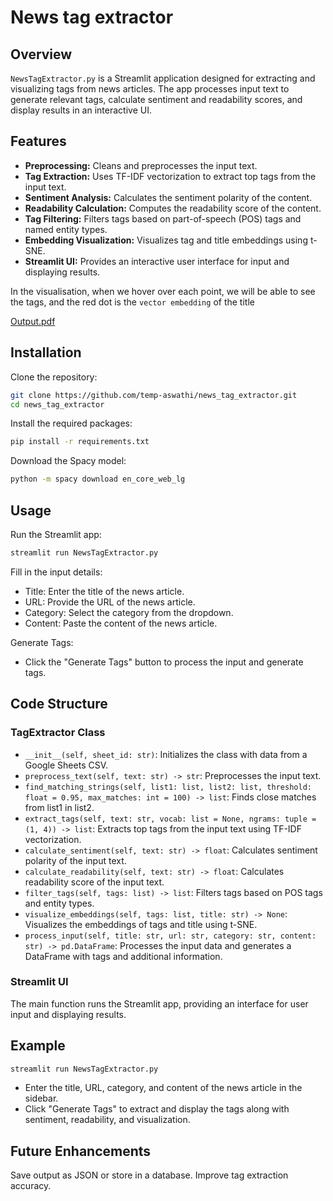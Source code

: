 # News tag extractor

## Overview
`NewsTagExtractor.py` is a Streamlit application designed for extracting and visualizing tags from news articles. The app processes input text to generate relevant tags, calculate sentiment and readability scores, and display results in an interactive UI.

## Features
- **Preprocessing:** Cleans and preprocesses the input text.
- **Tag Extraction:** Uses TF-IDF vectorization to extract top tags from the input text.
- **Sentiment Analysis:** Calculates the sentiment polarity of the content.
- **Readability Calculation:** Computes the readability score of the content.
- **Tag Filtering:** Filters tags based on part-of-speech (POS) tags and named entity types.
- **Embedding Visualization:** Visualizes tag and title embeddings using t-SNE.
- **Streamlit UI:** Provides an interactive user interface for input and displaying results.
  
In the visualisation, when we hover over each point, we will be able to see the tags, and the red dot is the `vector embedding` of the title

[Output.pdf](https://github.com/user-attachments/files/16436311/Output.pdf)

## Installation

Clone the repository:
```sh
git clone https://github.com/temp-aswathi/news_tag_extractor.git
cd news_tag_extractor
```
Install the required packages:
```sh
pip install -r requirements.txt
```
Download the Spacy model:
```sh
python -m spacy download en_core_web_lg
```

## Usage
Run the Streamlit app:
```sh
streamlit run NewsTagExtractor.py
```

Fill in the input details:
- Title: Enter the title of the news article.
- URL: Provide the URL of the news article.
- Category: Select the category from the dropdown.
- Content: Paste the content of the news article.
  
Generate Tags:
- Click the "Generate Tags" button to process the input and generate tags.
  
## Code Structure
### TagExtractor Class
- `__init__(self, sheet_id: str)`: Initializes the class with data from a Google Sheets CSV.
- `preprocess_text(self, text: str) -> str`: Preprocesses the input text.
- `find_matching_strings(self, list1: list, list2: list, threshold: float = 0.95, max_matches: int = 100) -> list`: Finds close matches from list1 in list2.
- `extract_tags(self, text: str, vocab: list = None, ngrams: tuple = (1, 4)) -> list`: Extracts top tags from the input text using TF-IDF vectorization.
- `calculate_sentiment(self, text: str) -> float`: Calculates sentiment polarity of the input text.
- `calculate_readability(self, text: str) -> float`: Calculates readability score of the input text.
- `filter_tags(self, tags: list) -> list`: Filters tags based on POS tags and entity types.
- `visualize_embeddings(self, tags: list, title: str) -> None`: Visualizes the embeddings of tags and title using t-SNE.
- `process_input(self, title: str, url: str, category: str, content: str) -> pd.DataFrame`: Processes the input data and generates a DataFrame with tags and additional information.
 
### Streamlit UI
The main function runs the Streamlit app, providing an interface for user input and displaying results.

## Example
```sh
streamlit run NewsTagExtractor.py
```
- Enter the title, URL, category, and content of the news article in the sidebar.
- Click "Generate Tags" to extract and display the tags along with sentiment, readability, and visualization.
  
## Future Enhancements
Save output as JSON or store in a database.
Improve tag extraction accuracy.
